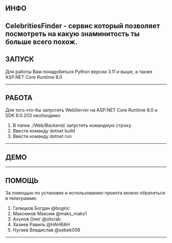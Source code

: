 ИНФО
---------
CelebritiesFinder - сервис который позволяет посмотреть на какую знаминитость ты больше всего похож.
--------


ЗАПУСК
--------

Для работы Вам понадобиться Python версии 3.11 и выше, 
а также ASP.NET Core Runtime 8.0

--------


РАБОТА
--------------

Для того что-бы запустить WebServer на ASP.NET Core Runtime 8.0 и SDK 8.0.203 необходимо
  1) В папке ./Web/Backend/ запустить командную строку.
  2) Ввести команду dotnet build
  3) Ввести команду dotnet run


--------------


ДЕМО
--------------

--------------


ПОМОЩЬ
------------
За помощью по установке и использованию проекта можно обратиться в телеграмме:
1) Галицков Богдан @boginc
2) Максимов Максим @maks_maks1
3) Ахунов Олег @olicrab
4) Хазиев Равиль @HAHRAH
5) Нугаев Владислав @sebek008
--------------
